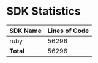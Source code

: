 # SDK Statistics

| SDK Name | Lines of Code |
| -------- | ------------- |
| ruby | 56296 |
| **Total** | 56296 |
